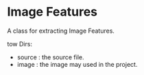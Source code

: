 Image Features
========

A class for extracting Image Features.

tow Dirs:

- source : the source file.
- image : the image may used in the project.
